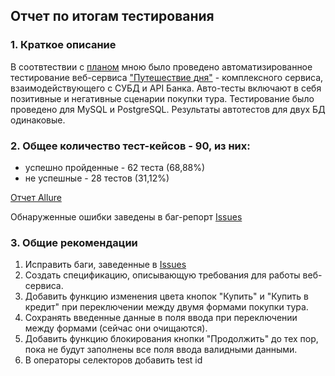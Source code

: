 ## Отчет по итогам тестирования

### 1. Краткое описание
В соотвтествии с [планом](https://github.com/TyuNata/TripMarrakech_diplom/blob/main/documents/Plan.md) мною было проведено автоматизированное тестирование веб-сервиса ["Путешествие дня"](http://localhost:8080/) - комплексного сервиса, взаимодействующего с СУБД и API Банка. Авто-тесты включают в себя позитивные и негативные сценарии покупки тура. Тестирование было проведено для MySQL и PostgreSQL. Результаты автотестов для двух БД одинаковые.

### 2. Общее количество тест-кейсов - 90, из них:
- успешно пройденные - 62 теста (68,88%)
- не успешные - 28 тестов (31,12%)

[Отчет Allure](https://github.com/TyuNata/TripMarrakech_diplom/blob/main/documents/AllureReport.md)

Обнаруженные ошибки заведены в баг-репорт [Issues](https://github.com/TyuNata/TripMarrakech_diplom/issues)

### 3. Общие рекомендации
1. Исправить баги, заведенные в [Issues](https://github.com/TyuNata/TripMarrakech_diplom/issues)
2. Создать спецификацию, описывающую требования для работы веб-сервиса.
3. Добавить функцию изменения цвета кнопок "Купить" и "Купить в кредит" при переключении между двумя формами покупки тура.
4. Сохранять введенные данные в поля ввода при переключении между формами (сейчас они очищаются).
5. Добавить функцию блокирования кнопки "Продолжить" до тех пор, пока не будут заполнены все поля ввода валидными данными.
6. В операторы селекторов добавить test id
